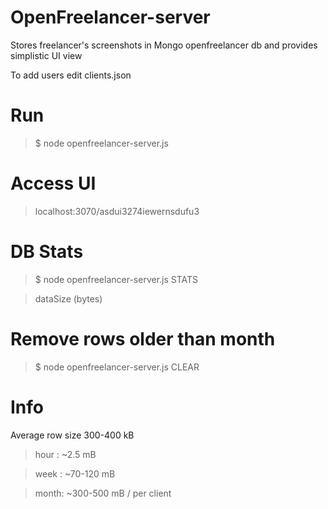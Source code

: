 # OpenFreelancer-server

Stores freelancer's screenshots in Mongo openfreelancer db
and provides simplistic UI view

To add users edit clients.json


# Run

>$ node openfreelancer-server.js


# Access UI

>localhost:3070/asdui3274iewernsdufu3


# DB Stats

>$ node openfreelancer-server.js STATS

>dataSize (bytes)


# Remove rows older than month

>$ node openfreelancer-server.js CLEAR


# Info

Average row size 300-400 kB

>hour : ~2.5 mB

>week : ~70-120 mB

>month: ~300-500 mB / per client
